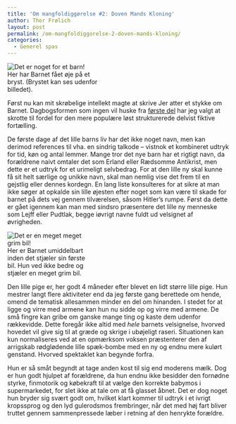 ```yaml
---
title: 'Om mangfoldiggørelse #2: Doven Mands Kloning'
author: Thor Frølich
layout: post
permalink: /om-mangfoldiggorelse-2-doven-mands-kloning/
categories:
  - Generel spas
---
```

<div class="bitImage bitRight" style="width: 208px">
  <img src="http://www.abekat.net/images/baby_bryst.jpg" alt="Det er noget for et barn!" /><br /> Her har Barnet fået øje på et bryst. (Brystet kan ses udenfor billedet).
</div>

Først nu kan mit skrøbelige intellekt magte at skrive Jer atter et stykke om Barnet. Dagbogsformen som ingen vil huske fra [første del][1] har jeg valgt at skrotte til fordel for den mere populære løst strukturerede delvist fiktive fortælling.

De første dage af det lille barns liv har det ikke noget navn, men kan derimod references til vha. en sindrig talkode – vistnok et kombineret udtryk for tid, køn og antal lemmer. Mange tror det nye barn har et rigtigt navn, da forældrene naivt omtaler det som Erland eller Rædsomme Antikrist, men dette er et udtryk for et urimeligt selvbedrag. For at den lille ny skal kunne få sit helt særlige og unikke navn, skal man nemlig vise det frem til en gejstlig eller dennes kordegn. En lang liste konsulteres for at sikre at man ikke søger at opkalde sin lille øjesten efter noget som kan være til skade for barnet på dets vej gennem tilværelsen, såsom Hitler’s rumpe. Først da dette er gået igennem kan man med sindsro præsentere det lille ny menneske som Lejff eller Pudtlak, begge iøvrigt navne fuldt ud velsignet af øvrigheden.

<div class="bitImage bitLeft" style="width: 198px">
  <img src="http://www.abekat.net/images/baby_bil.jpg" alt="Det er en meget meget grim bil!" /><br /> Her er Barnet umiddelbart inden det stjæler sin første bil. Hun ved ikke bedre og stjæler en meget grim bil.
</div>

Den lille pige er, her godt 4 måneder efter blevet en lidt større lille pige. Hun mestrer langt flere aktiviteter end da jeg første gang berettede om hende, omend de tematisk allesammen minder en del om hinanden. I stedet for at ligge og virre med armene kan hun nu sidde op og virre med armene. De små fingre kan gribe om ganske mange ting og kaste dem udenfor rækkevidde. Dette foregår ikke altid med *hele* barnets velsignelse, hvorved hovedet vil give sig til at græde og skrige i ubøjeligt raseri. Situationen kan kun normaliseres ved at en opmærksom voksen præstenterer den af arrigskab rødglødende lille spæk-bombe med en ny og endnu mere kulørt genstand. Hvorved spektaklet kan begynde forfra.

Hun er så småt begyndt at tage anden kost til sig end moderens mælk. Dog er hun godt hjulpet af forældrene, da hun endnu ikke besidder den fornødne styrke, finmotorik og købekraft til at vælge den korrekte babymos i supermarkedet, for slet ikke at tale om at få glasset åbnet. Det er dog noget hun bryder sig svært godt om, hvilket klart kommer til udtryk i et ivrigt kropssprog og den lyd gulerodsmos frembringer, når det med høj fart bliver truttet gennem sammenpressede læber i retning af den henrykte forældre.

 [1]: http://www.abekat.net/2006/04/30/om-mangfoldiggorelse/
